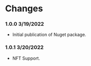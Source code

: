 # Changes

### 1.0.0 3/19/2022
* Initial publication of Nuget package.


### 1.0.1 3/20/2022
* NFT Support.